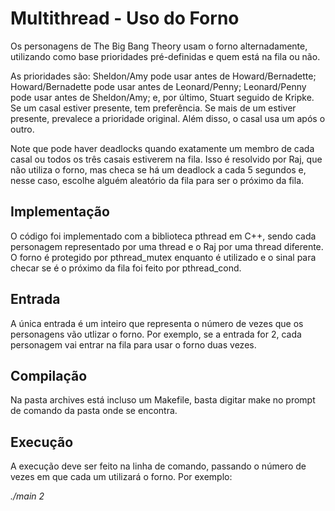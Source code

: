 # Multithread - Uso do Forno
  Os personagens de The Big Bang Theory usam o forno alternadamente, utilizando como base prioridades pré-definidas e quem está na fila ou não.

  As prioridades são: Sheldon/Amy pode usar antes de Howard/Bernadette; Howard/Bernadette pode usar antes de Leonard/Penny; Leonard/Penny pode usar antes de Sheldon/Amy; e, por último, Stuart seguido de Kripke. Se um casal estiver presente, tem preferência. Se mais de um estiver presente, prevalece a prioridade original. Além disso, o casal usa um após o outro.

  Note que pode haver deadlocks quando exatamente um membro de cada casal ou todos os três casais estiverem na fila. Isso é resolvido por Raj, que não utiliza o forno, mas checa se há um deadlock a cada 5 segundos e, nesse caso, escolhe alguém aleatório da fila para ser o próximo da fila.

## Implementação
  O código foi implementado com a biblioteca pthread em C++, sendo cada personagem representado por uma thread e o Raj por uma thread diferente. O forno é protegido por pthread_mutex enquanto é utilizado e o sinal para checar se é o próximo da fila foi feito por pthread_cond.
  
## Entrada
  A única entrada é um inteiro que representa o número de vezes que os personagens vão utlizar o forno. Por exemplo, se a entrada for 2, cada personagem vai entrar na fila para usar o forno duas vezes.
  
## Compilação
  Na pasta archives está incluso um Makefile, basta digitar make no prompt de comando da pasta onde se encontra.

## Execução
  A execução deve ser feito na linha de comando, passando o número de vezes em que cada um utilizará o forno. Por exemplo:
  
  *./main 2*

